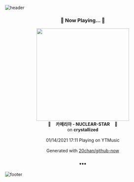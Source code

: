 ![header](https://capsule-render.vercel.app/api?type=wave&height=170&section=header&text=Hi.%20I'm%20SHIFT&fontColor=090707&fontAlignX=45&fontAlignY=65&fontSize=100)

<h3 align="center">🎵 Now Playing... 🎵</h3>
<p align="center">
  <a href="https://music.youtube.com/channel/UCRjVmUQ3CW1kH6vP1VGskWA">
    <img width="300" src="https://lh3.googleusercontent.com/MoU1qBCf-dpY7WDIvM5JUU2MNrq8UGm56UPVcAmf9dvrgvD1Fk4_XOmL7-hLSDBbfx_QKzgDJE8khIiD">
  </a>
  <br>
  🎵&nbsp&nbsp&nbsp <b>카메리아 - NUCLEAR-STAR</b> &nbsp&nbsp&nbsp🎵
  <br>
  on <b>crystallized</b>
  
  <br />
  <br />
  01/14/2021 17:11 Playing on YTMusic
  <br />
  <br />
  Generated with <a href="https://github.com/20chan/github-now">20chan/github-now</a>
</p>

<h3 align="center">•••</h3>

![footer](https://capsule-render.vercel.app/api?type=wave&height=150&section=footer)

